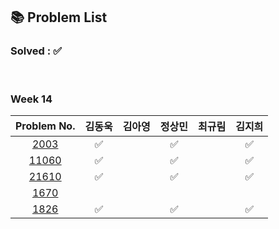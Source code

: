 ## 📚 Problem List 

### Solved : ✅

<br>

### Week 14

|Problem No.|김동욱|김아영|정상민|최규림|김지희|
|:-----------:|:-----:|:----:|:----:|:----:|:----:|
|[2003](https://www.acmicpc.net/problem/2003)| ✅  |   | ✅ |  | ✅ |
|[11060](https://www.acmicpc.net/problem/11060)| ✅  |   | ✅ |  | ✅ |
|[21610](https://www.acmicpc.net/problem/21610)| ✅  |   | ✅ |  | ✅ |
|[1670](https://www.acmicpc.net/problem/1670)|   |   |  |  |  |
|[1826](https://www.acmicpc.net/problem/1826)| ✅  |  | ✅ |  |✅ |


